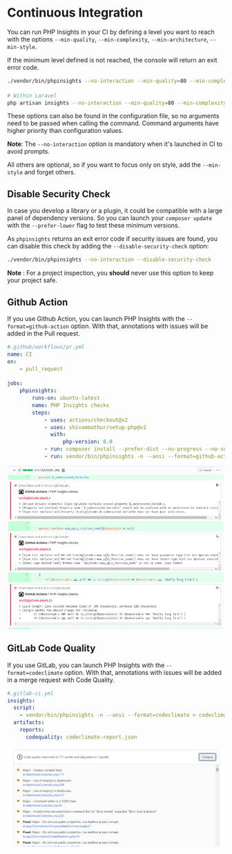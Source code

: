 # Continuous Integration

You can run PHP Insights in your CI by defining a level you want to reach with the options `--min-quality`, `--min-complexity`, `--min-architecture`, `--min-style`.

If the minimum level defined is not reached, the console will return an exit error code.

```bash
./vendor/bin/phpinsights --no-interaction --min-quality=80 --min-complexity=90 --min-architecture=75 --min-style=95

# Within Laravel
php artisan insights --no-interaction --min-quality=80 --min-complexity=90 --min-architecture=75 --min-style=95
```

These options can also be found in the configuration file, so no arguments need to be passed when calling the command.
Command arguments have higher priority than configuration values.

**Note**: The `--no-interaction` option is mandatory when it's launched in CI to avoid prompts.

All others are optional, so if you want to focus only on style, add the `--min-style` and forget others.

## Disable Security Check

In case you develop a library or a plugin, it could be compatible with a large panel of dependency versions.
So you can launch your `composer update` with the `--prefer-lower` flag to test these minimum versions.

As `phpinsights` returns an exit error code if security issues are found, you can disable this check by adding the `--disable-security-check` option:

```bash
./vendor/bin/phpinsights --no-interaction --disable-security-check
```

**Note** : For a project inspection, you **should** never use this option to keep your project safe.

## Github Action <Badge text="^1.13"/>

If you use Github Action, you can launch PHP Insights with the `--format=github-action` option.
With that, annotations with issues will be added in the Pull request.


```yaml
#.github/workflows/pr.yml
name: CI
on:
    - pull_request

jobs:
    phpinsights:
        runs-on: ubuntu-latest
        name: PHP Insights checks
        steps:
            - uses: actions/checkout@v2
            - uses: shivammathur/setup-php@v2
              with:
                  php-version: 8.0
            - run: composer install --prefer-dist --no-progress --no-suggest
            - run: vendor/bin/phpinsights -n --ansi --format=github-action
```

![example with github action](./github-action.png)

## GitLab Code Quality <Badge text="^2.0"/>

If you use GitLab, you can launch PHP Insights with the `--format=codeclimate` option.
With that, annotations with issues will be added in a merge request with Code Quality.


```yaml
#.gitlab-ci.yml
insights:
  script:
    - vendor/bin/phpinsights -n --ansi --format=codeclimate > codeclimate-report.json
  artifacts:
    reports:
      codequality: codeclimate-report.json
```

![example with gitlab code quality](./gitlab-code-quality.png)
